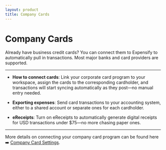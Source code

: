 ```yaml
---
layout: product
title: Company Cards
---
```


# Company Cards

Already have business credit cards? You can connect them to Expensify to automatically pull in transactions. Most major banks and card providers are supported.

---

- **How to connect cards**: Link your corporate card program to your workspace, assign the cards to the corresponding cardholder, and transactions will start syncing automatically as they post—no manual entry needed.

- **Exporting expenses**: Send card transactions to your accounting system, either to a shared account or separate ones for each cardholder.

- **eReceipts**: Turn on eReceipts to automatically generate digital receipts for USD transactions under $75—no more chasing paper ones.

---

More details on connecting your company card program can be found here ➡️ [Company Card Settings](https://help.expensify.com/articles/new-expensify/connect-credit-cards/Company-Card-Settings).
